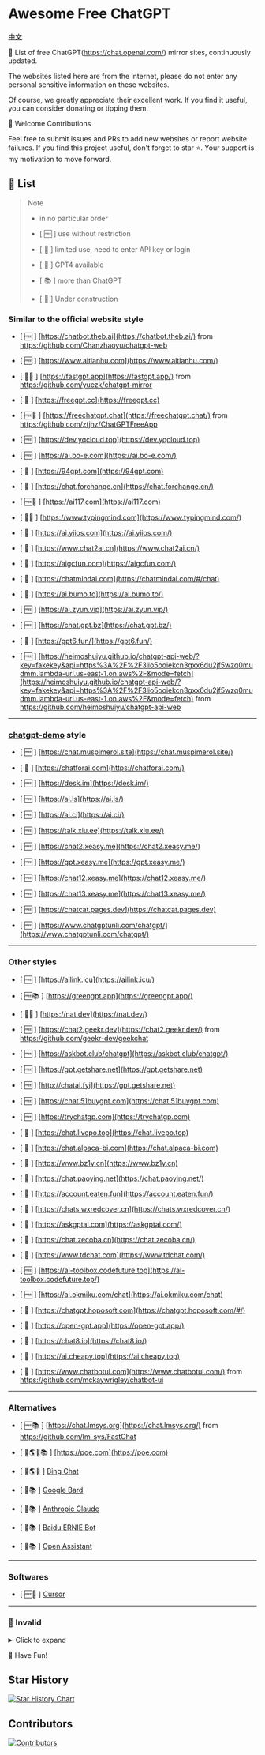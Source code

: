 # Awesome Free ChatGPT

[中文](README.md)

🚀 List of free ChatGPT(<https://chat.openai.com/>) mirror sites, continuously updated.

The websites listed here are from the internet, please do not enter any personal sensitive information on these websites.

Of course, we greatly appreciate their excellent work. If you find it useful, you can consider donating or tipping them.

🌈 Welcome Contributions

Feel free to submit issues and PRs to add new websites or report website failures. If you find this project useful, don't forget to star ⭐. Your support is my motivation to move forward.

## 📖 List

> Note
>
> - in no particular order
>
> - [ 🆓 ] use without restriction
>
> - [ 🔐 ] limited use, need to enter API key or login
>
> - [ 🔔 ] GPT4 available
>
> - [ 📚 ] more than ChatGPT
>
> - [ 🚧 ] Under construction

### Similar to the official website style

- [ 🆓 ] [https://chatbot.theb.ai](https://chatbot.theb.ai/) from <https://github.com/Chanzhaoyu/chatgpt-web>

- [ 🆓 ] [https://www.aitianhu.com](https://www.aitianhu.com/)

- [ 🔐🔔 ] [https://fastgpt.app](https://fastgpt.app/) from <https://github.com/yuezk/chatgpt-mirror>

- [ 🔐 ] [https://freegpt.cc](https://freegpt.cc)

- [ 🆓🔔 ] [https://freechatgpt.chat](https://freechatgpt.chat/) from <https://github.com/ztjhz/ChatGPTFreeApp>

- [ 🆓 ] [https://dev.yqcloud.top](https://dev.yqcloud.top)

- [ 🆓 ] [https://ai.bo-e.com](https://ai.bo-e.com/)

- [ 🔐 ] [https://94gpt.com](https://94gpt.com)

- [ 🔐 ] [https://chat.forchange.cn](https://chat.forchange.cn/)

- [ 🆓🔔 ] [https://ai117.com](https://ai117.com)

- [ 🔐🔔 ] [https://www.typingmind.com](https://www.typingmind.com/)

- [ 🔐 ] [https://ai.yiios.com](https://ai.yiios.com/)

- [ 🔐 ] [https://www.chat2ai.cn](https://www.chat2ai.cn/)

- [ 🔐 ] [https://aigcfun.com](https://aigcfun.com/)

- [ 🔐 ] [https://chatmindai.com](https://chatmindai.com/#/chat)

- [ 🔐 ] [https://ai.bumo.to](https://ai.bumo.to/)

- [ 🆓 ] [https://ai.zyun.vip](https://ai.zyun.vip/)

- [ 🆓 ] [https://chat.gpt.bz](https://chat.gpt.bz/)

- [ 🔐 ] [https://gpt6.fun/](https://gpt6.fun/)

- [ 🆓 ] [https://heimoshuiyu.github.io/chatgpt-api-web/?key=fakekey&api=https%3A%2F%2F3lio5ooiekcn3gxx6du2jf5wzq0mudmm.lambda-url.us-east-1.on.aws%2F&mode=fetch](https://heimoshuiyu.github.io/chatgpt-api-web/?key=fakekey&api=https%3A%2F%2F3lio5ooiekcn3gxx6du2jf5wzq0mudmm.lambda-url.us-east-1.on.aws%2F&mode=fetch) from <https://github.com/heimoshuiyu/chatgpt-api-web>

---

### [chatgpt-demo](https://github.com/ddiu8081/chatgpt-demo) style

- [ 🆓 ] [https://chat.muspimerol.site](https://chat.muspimerol.site/)

- [ 🔐 ] [https://chatforai.com](https://chatforai.com/)

- [ 🆓 ] [https://desk.im](https://desk.im/)

- [ 🆓 ] [https://ai.ls](https://ai.ls/)

- [ 🆓 ] [https://ai.ci](https://ai.ci/)

- [ 🆓 ] [https://talk.xiu.ee](https://talk.xiu.ee/)

- [ 🆓 ] [https://chat2.xeasy.me](https://chat2.xeasy.me/)

- [ 🆓 ] [https://gpt.xeasy.me](https://gpt.xeasy.me/)

- [ 🆓 ] [https://chat12.xeasy.me](https://chat12.xeasy.me/)

- [ 🆓 ] [https://chat13.xeasy.me](https://chat13.xeasy.me/)

- [ 🆓 ] [https://chatcat.pages.dev](https://chatcat.pages.dev)

- [ 🆓 ] [https://www.chatgptunli.com/chatgpt/](https://www.chatgptunli.com/chatgpt/)

---

### Other styles

- [ 🆓 ] [https://ailink.icu](https://ailink.icu/)

- [ 🆓📚 ] [https://greengpt.app](https://greengpt.app/)

- [ 🔐🔔 ] [https://nat.dev](https://nat.dev/)

- [ 🆓 ] [https://chat2.geekr.dev](https://chat2.geekr.dev/) from <https://github.com/geekr-dev/geekchat>

- [ 🆓 ] [https://askbot.club/chatgpt](https://askbot.club/chatgpt/)

- [ 🆓 ] [https://gpt.getshare.net](https://gpt.getshare.net)

- [ 🆓 ] [http://chatai.fyi](https://gpt.getshare.net)

- [ 🆓 ] [https://chat.51buygpt.com](https://chat.51buygpt.com)

- [ 🆓 ] [https://trychatgp.com](https://trychatgp.com)

- [ 🔐 ] [https://chat.livepo.top](https://chat.livepo.top)

- [ 🔐 ] [https://chat.alpaca-bi.com](https://chat.alpaca-bi.com)

- [ 🔐 ] [https://www.bz1y.cn](https://www.bz1y.cn)

- [ 🔐 ] [https://chat.paoying.net](https://chat.paoying.net/)

- [ 🔐 ] [https://account.eaten.fun](https://account.eaten.fun/)

- [ 🔐 ] [https://chats.wxredcover.cn](https://chats.wxredcover.cn/)

- [ 🔐 ] [https://askgptai.com](https://askgptai.com/)

- [ 🔐 ] [https://chat.zecoba.cn](https://chat.zecoba.cn/)

- [ 🔐 ] [https://www.tdchat.com](https://www.tdchat.com/)

- [ 🆓 ] [https://ai-toolbox.codefuture.top](https://ai-toolbox.codefuture.top/)

- [ 🆓 ] [https://ai.okmiku.com/chat](https://ai.okmiku.com/chat)

- [ 🔐 ] [https://chatgpt.hoposoft.com](https://chatgpt.hoposoft.com/#/)

- [ 🔐 ] [https://open-gpt.app](https://open-gpt.app/)

- [ 🔐 ] [https://chat8.io](https://chat8.io/)

- [ 🔐 ] [https://ai.cheapy.top](https://ai.cheapy.top)

- [ 🔐 ] [https://www.chatbotui.com](https://www.chatbotui.com/) from <https://github.com/mckaywrigley/chatbot-ui>
---

### Alternatives

- [ 🆓📚 ] [https://chat.lmsys.org](https://chat.lmsys.org/) from <https://github.com/lm-sys/FastChat>

- [ 🔐🌎🔔📚 ] [https://poe.com](https://poe.com)

- [ 🔐🌎🔔 ] [Bing Chat](https://www.bing.com/new)

- [ 🚧📚 ] [Google Bard](https://bard.google.com)

- [ 🚧📚 ] [Anthropic Claude](https://www.anthropic.com/product)

- [ 🚧📚 ] [Baidu ERNIE Bot](https://yiyan.baidu.com/welcome)

- [ 🚧📚 ] [Open Assistant](https://open-assistant.io/)

---

### Softwares

- [ 🆓🔔 ] [Cursor](https://www.cursor.so/)

---

### 🚫 Invalid

<details>

<summary>Click to expand</summary>

- ~~[https://chatgpt3.fun](https://chatgpt3.fun/)~~

- ~~[https://freegpt.one](https://freegpt.one)~~

- ~~[http://gitopenchina.gitee.io/gpt](http://gitopenchina.gitee.io/gpt)~~

- ~~[http://gitopenchina.gitee.io/chatgpt](http://gitopenchina.gitee.io/chatgpt)~~

- ~~[http://gitopenchina.gitee.io/freechatgpt](http://gitopenchina.gitee.io/freechatgpt)~~

- ~~[https://qachat.vercel.app](https://qachat.vercel.app) 来自 <https://github.com/yesmore/QA>~~

- ~~[https://qachat.cn](https://qachat.cn/) 来自 <https://github.com/yesmore/QA>~~

- ~~[https://www.askme.mom](https://www.askme.mom/)~~

- ~~[https://chat.tgbot.co](https://chat.tgbot.co/) from <https://github.com/zu1k>~~

- ~~[https://chatgpt.ddiu.me](https://chatgpt.ddiu.me) from <https://github.com/ddiu8081/chatgpt-demo>~~

- ~~[https://xc.com](https://xc.com/)~~

- ~~[https://chat.yqcloud.top](https://chat.yqcloud.top/) from <https://github.com/binjie09>~~

- ~~[https://www.scyu.app](https://www.scyu.app/)~~

- ~~[https://chatgpt-flutter.h7ml.cn](https://chatgpt-flutter.h7ml.cn)~~

- ~~[https://www.aitoolgpt.com](https://www.aitoolgpt.com/) & [https://www.chatsverse.xyz](https://www.chatsverse.xyz/) from <https://github.com/ourongxing/chatgpt-vercel>~~

- ~~[https://chatapi.qload.cn](https://chatapi.qload.cn)~~

- ~~[https://chat.ninvfeng.xyz](https://chat.ninvfeng.xyz/) from <https://github.com/ninvfeng/chatgpt>~~

</details>

🤟 Have Fun!

## Star History

[![Star History Chart](https://api.star-history.com/svg?repos=LiLittleCat/awesome-free-chatgpt&type=Date)](https://star-history.com/#LiLittleCat/awesome-free-chatgpt&Date)

## Contributors

[![Contributors](https://contrib.rocks/image?repo=LiLittleCat/awesome-free-chatgpt)](https://github.com/LiLittleCat/awesome-free-chatgpt/graphs/contributors)


